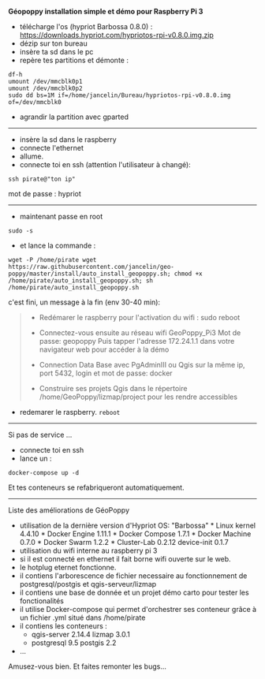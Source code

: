 **Géopoppy installation simple et démo pour Raspberry Pi 3**

* télécharge l'os (hypriot Barbossa 0.8.0) : https://downloads.hypriot.com/hypriotos-rpi-v0.8.0.img.zip
* dézip sur ton bureau
* insère ta sd dans le pc
* repère tes partitions et démonte :

```
df-h
umount /dev/mmcblk0p1
umount /dev/mmcblk0p2
sudo dd bs=1M if=/home/jancelin/Bureau/hypriotos-rpi-v0.8.0.img of=/dev/mmcblk0
```

* agrandir la partition avec gparted

----------------------

* insère la sd dans le raspberry
* connecte l'ethernet
* allume.
* connecte toi en ssh (attention l'utilisateur à changé):

```
ssh pirate@"ton ip"
```

mot de passe : hypriot

------------------------
* maintenant passe en root

```
sudo -s
```

* et lance la commande :

```
wget -P /home/pirate wget https://raw.githubusercontent.com/jancelin/geo-poppy/master/install/auto_install_geopoppy.sh; chmod +x /home/pirate/auto_install_geopoppy.sh; sh /home/pirate/auto_install_geopoppy.sh
```

c'est fini, un message à la fin (env 30-40 min):

> * Redémarer le raspberry pour l'activation du wifi : sudo reboot
> 
> * Connectez-vous ensuite au réseau wifi GeoPoppy_Pi3
> Mot de passe: geopoppy
> Puis tapper l'adresse 172.24.1.1 dans votre navigateur web pour accéder à la démo
> 
> * Connection Data Base avec PgAdminIII ou Qgis sur la même ip, port 5432, login et mot de passe: docker
> * Construire ses projets Qgis dans le répertoire /home/GeoPoppy/lizmap/project pour les rendre accessibles

* redemarer le raspberry.
```reboot```

________________________________________________________________________________

Si pas de service ...

* connecte toi en ssh
* lance un :

```
docker-compose up -d
```

Et tes conteneurs se refabriqueront automatiquement.

_________________________________________________________________________________

Liste des améliorations de GéoPoppy

* utilisation de la dernière version d'Hypriot OS: "Barbossa"
      * Linux kernel 4.4.10
      * Docker Engine 1.11.1
      * Docker Compose 1.7.1
      * Docker Machine 0.7.0
      * Docker Swarm 1.2.2
      * Cluster-Lab 0.2.12
      device-init 0.1.7
* utilisation du wifi interne au raspberry pi 3
* si il est connecté en ethernet il fait borne wifi ouverte sur le web.
* le hotplug eternet fonctionne.
* il contiens l'arborescence de fichier necessaire au fonctionnement de postgresql/postgis et qgis-serveur/lizmap
* il contiens une base de donnée et un projet démo carto pour tester les fonctionalités
* il utilise Docker-compose qui permet d'orchestrer ses conteneur grâce à un fichier .yml situé dans /home/pirate
* il contiens les conteneurs :
    * qgis-server 2.14.4 lizmap 3.0.1
    * postgresql 9.5 postgis 2.2
* ...

Amusez-vous bien. Et faites remonter les bugs...

